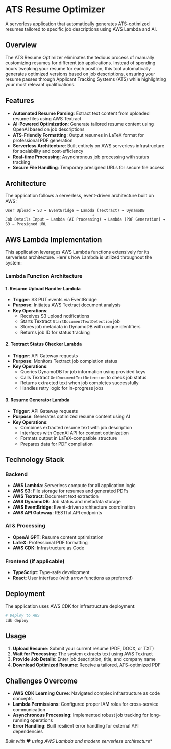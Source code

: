 # ATS Resume Optimizer

A serverless application that automatically generates ATS-optimized resumes tailored to specific job descriptions using AWS Lambda and AI.

## Overview

The ATS Resume Optimizer eliminates the tedious process of manually customizing resumes for different job applications. Instead of spending hours tweaking your resume for each position, this tool automatically generates optimized versions based on job descriptions, ensuring your resume passes through Applicant Tracking Systems (ATS) while highlighting your most relevant qualifications.

## Features

- **Automated Resume Parsing**: Extract text content from uploaded resume files using AWS Textract
- **AI-Powered Optimization**: Generate tailored resume content using OpenAI based on job descriptions
- **ATS-Friendly Formatting**: Output resumes in LaTeX format for professional PDF generation
- **Serverless Architecture**: Built entirely on AWS serverless infrastructure for scalability and cost-efficiency
- **Real-time Processing**: Asynchronous job processing with status tracking
- **Secure File Handling**: Temporary presigned URLs for secure file access

## Architecture

The application follows a serverless, event-driven architecture built on AWS:

```
User Upload → S3 → EventBridge → Lambda (Textract) → DynamoDB
                                      ↓
Job Details Input → Lambda (AI Processing) → Lambda (PDF Generation) → S3 → Presigned URL
```

## AWS Lambda Implementation

This application leverages AWS Lambda functions extensively for its serverless architecture. Here's how Lambda is utilized throughout the system:

### Lambda Function Architecture

#### 1. **Resume Upload Handler Lambda**
- **Trigger**: S3 PUT events via EventBridge
- **Purpose**: Initiates AWS Textract document analysis
- **Key Operations**:
  - Receives S3 upload notifications
  - Starts Textract `StartDocumentTextDetection` job
  - Stores job metadata in DynamoDB with unique identifiers
  - Returns job ID for status tracking

#### 2. **Textract Status Checker Lambda**
- **Trigger**: API Gateway requests
- **Purpose**: Monitors Textract job completion status
- **Key Operations**:
  - Queries DynamoDB for job information using provided keys
  - Calls Textract `GetDocumentTextDetection` to check job status
  - Returns extracted text when job completes successfully
  - Handles retry logic for in-progress jobs

#### 3. **Resume Generator Lambda**
- **Trigger**: API Gateway requests
- **Purpose**: Generates optimized resume content using AI
- **Key Operations**:
  - Combines extracted resume text with job description
  - Interfaces with OpenAI API for content optimization
  - Formats output in LaTeX-compatible structure
  - Prepares data for PDF compilation

## Technology Stack

### Backend
- **AWS Lambda**: Serverless compute for all application logic
- **AWS S3**: File storage for resumes and generated PDFs
- **AWS Textract**: Document text extraction
- **AWS DynamoDB**: Job status and metadata storage
- **AWS EventBridge**: Event-driven architecture coordination
- **AWS API Gateway**: RESTful API endpoints

### AI & Processing
- **OpenAI GPT**: Resume content optimization
- **LaTeX**: Professional PDF formatting
- **AWS CDK**: Infrastructure as Code

### Frontend (if applicable)
- **TypeScript**: Type-safe development
- **React**: User interface (with arrow functions as preferred)

## Deployment

The application uses AWS CDK for infrastructure deployment:

```bash
# Deploy to AWS
cdk deploy

```

## Usage

1. **Upload Resume**: Submit your current resume (PDF, DOCX, or TXT)
2. **Wait for Processing**: The system extracts text using AWS Textract
3. **Provide Job Details**: Enter job description, title, and company name
4. **Download Optimized Resume**: Receive a tailored, ATS-optimized PDF

## Challenges Overcome

- **AWS CDK Learning Curve**: Navigated complex infrastructure as code concepts
- **Lambda Permissions**: Configured proper IAM roles for cross-service communication
- **Asynchronous Processing**: Implemented robust job tracking for long-running operations
- **Error Handling**: Built resilient error handling for external API dependencies

*Built with ❤️ using AWS Lambda and modern serverless architecture**
